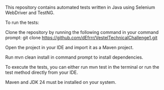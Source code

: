 This repository contains automated tests written in Java using Selenium WebDriver and TestNG.

To run the tests:

Clone the repository by running the following command in your command prompt: git clone https://github.com/dEfrrr/VestelTechnicalChallenge1.git

Open the project in your IDE and import it as a Maven project.

Run mvn clean install in command prompt to install dependencies.

To execute the tests, you can either run mvn test in the terminal or run the test method directly from your IDE.

Maven and JDK 24 must be installed on your system.
